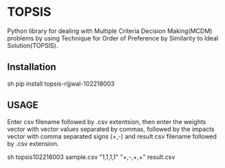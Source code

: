 # TOPSIS

 Python library for dealing with Multiple Criteria Decision Making(MCDM) problems by using Technique for Order of Preference by Similarity to Ideal Solution(TOPSIS).

## Installation

sh
pip install topsis-rijjwal-102218003

## USAGE 
Enter csv filename followed by .csv extentsion, then enter the weights vector with vector values separated by commas, followed by the impacts vector with comma separated signs (+,-) and result csv filename followed by .csv extension.

sh
topsis102218003 sample.csv "1,1,1,1" "+,-,+,+" result.csv




